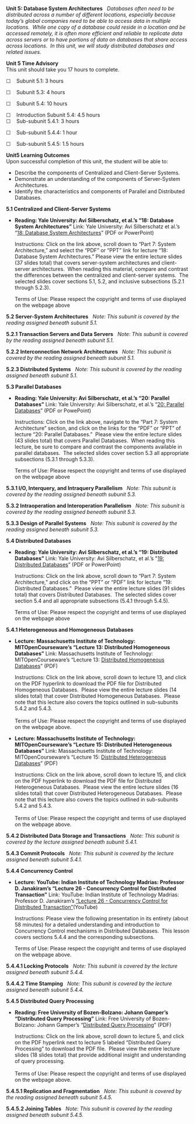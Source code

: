 **Unit 5: Database System Architectures** <span id="5"></span> 
*Databases often need to be distributed across a number of different
locations, especially because today’s global companies need to be able
to access data in multiple locations.  While one copy of a database
could reside in a location and be accessed remotely, it is often more
efficient and reliable to replicate data across servers or to have
portions of data on databases that share access across locations.  In
this unit, we will study distributed databases and related issues.*

**Unit 5 Time Advisory**  
This unit should take you 17 hours to complete.  
  
 ☐    Subunit 5.1: 3 hours  
  
 ☐    Subunit 5.3: 4 hours  
  
 ☐    Subunit 5.4: 10 hours  
  
 ☐    Introduction Subunit 5.4: 4.5 hours  
☐    Sub-subunit 5.4.1: 3 hours  
  
 ☐    Sub-subunit 5.4.4: 1 hour  
  
 ☐    Sub-subunit 5.4.5: 1.5 hours

**Unit5 Learning Outcomes**  
Upon successful completion of this unit, the student will be able to:  
-   Describe the components of Centralized and Client-Server Systems.
-   Demonstrate an understanding of the components of Server-System
    Architectures.
-   Identify the characteristics and components of Parallel and
    Distributed Databases.

**5.1 Centralized and Client-Server Systems** <span id="5.1"></span> 
-   **Reading: Yale University: Avi Silberschatz, et al.’s “18: Database
    System Architectures”**
    Link: Yale University: Avi Silberschatz et al.’s “[18: Database
    System
    Architectures](http://codex.cs.yale.edu/avi/db-book/db4/slide-dir/index.html)”
    (PDF or PowerPoint)  
      
     Instructions: Click on the link above, scroll down to “Part 7:
    System Architecture,” and select the “PDF” or “PPT” link for lecture
    “18: Database System Architectures.” Please view the entire lecture
    slides (37 slides total) that covers server-system architectures and
    client-server architectures.  When reading this material, compare
    and contrast the differences between the centralized and
    client-server systems.  The selected slides cover sections 5.1, 5.2,
    and inclusive subsections (5.2.1 through 5.2.3).   
      
     Terms of Use: Please respect the copyright and terms of use
    displayed on the webpage above

**5.2 Server-System Architectures** <span id="5.2"></span> 
*Note: This subunit is covered by the reading assigned beneath subunit
5.1.*

**5.2.1 Transaction Servers and Data Servers** <span id="5.2.1"></span> 
*Note: This subunit is covered by the reading assigned beneath subunit
5.1.*

**5.2.2 Interconnection Network Architectures** <span
id="5.2.2"></span> 
*Note: This subunit is covered by the reading assigned beneath subunit
5.1.*

**5.2.3 Distributed Systems** <span id="5.2.3"></span> 
*Note: This subunit is covered by the reading assigned beneath subunit
5.1.*

**5.3 Parallel Databases** <span id="5.3"></span> 
-   **Reading: Yale University: Avi Silberschatz, et al.’s “20: Parallel
    Databases”**
    Link: Yale University: Avi Silberschatz, et al.’s “[20: Parallel
    Databases](http://codex.cs.yale.edu/avi/db-book/db4/slide-dir/index.html)”
    (PDF or PowePoint)  
      
     Instructions: Click on the link above, navigate to the “Part 7:
    System Architecture” section, and click on the links for the “PDF”
    or “PPT” of lecture “20: Parallel Databases.”  Please view the
    entire lecture slides (43 slides total) that covers Parallel
    Databases.  When reading this lecture, be sure to compare and
    contrast the components available in parallel databases.  The
    selected slides cover section 5.3 all appropriate subsections (5.3.1
    through 5.3.3).   
      
     Terms of Use: Please respect the copyright and terms of use
    displayed on the webpage above

**5.3.1 I/O, Interquery, and Intraquery Parallelism** <span
id="5.3.1"></span> 
*Note: This subunit is covered by the reading assigned beneath subunit
5.3.*

**5.3.2 Intraoperation and Interoperation Parallelism** <span
id="5.3.2"></span> 
*Note: This subunit is covered by the reading assigned beneath subunit
5.3.*

**5.3.3 Design of Parallel Systems** <span id="5.3.3"></span> 
*Note: This subunit is covered by the reading assigned beneath subunit
5.3.*

**5.4 Distributed Databases** <span id="5.4"></span> 
-   **Reading: Yale University: Avi Silberschatz, et al.’s “19:
    Distributed Databases”**
    Link: Yale University: Avi Silberschatz, et al.’s "[19: Distributed
    Databases](http://codex.cs.yale.edu/avi/db-book/db4/slide-dir/index.html)”
    (PDF or PowerPoint)  
      
     Instructions: Click on the link above, scroll down to “Part 7:
    System Architecture,” and click on the “PPT” or “PDF” link for
    lecture “19: Distributed Databases.”  Please view the entire lecture
    slides (91 slides total) that covers Distributed Databases.  The
    selected slides cover section 5.4 and all appropriate subsections
    (5.4.1 through 5.4.5).  
      
     Terms of Use: Please respect the copyright and terms of use
    displayed on the webpage above

**5.4.1 Heterogeneous and Homogeneous Databases** <span
id="5.4.1"></span> 
-   **Lecture: Massachusetts Institute of Technology:
    MITOpenCourseware’s “Lecture 13: Distributed Homogeneous
    Databases”**
    Link: Massachusetts Institute of Technology: MITOpenCourseware’s
    “Lecture 13: [Distributed Homogeneous
    Databases](http://ocw.mit.edu/courses/sloan-school-of-management/15-565j-integrating-esystems-global-information-systems-spring-2002/lecture-notes/)”
    (PDF)  
      
     Instructions: Click on the link above, scroll down to lecture 13,
    and click on the PDF hyperlink to download the PDF file for
    Distributed Homogeneous Databases.  Please view the entire lecture
    slides (14 slides total) that cover Distributed Homogeneous
    Databases.  Please note that this lecture also covers the topics
    outlined in sub-subunits 5.4.2 and 5.4.3.  
        
     Terms of Use: Please respect the copyright and terms of use
    displayed on the webpage above.

-   **Lecture: Massachusetts Institute of Technology:
    MITOpenCourseware’s “Lecture 15: Distributed Heterogeneous
    Databases”**
    Link: Massachusetts Institute of Technology: MITOpenCourseware’s
    “Lecture 15: [Distributed Heterogeneous
    Databases](http://ocw.mit.edu/courses/sloan-school-of-management/15-565j-integrating-esystems-global-information-systems-spring-2002/lecture-notes/)”
    (PDF)  
      
     Instructions: Click on the link above, scroll down to lecture 15,
    and click on the PDF hyperlink to download the PDF file for
    Distributed Heterogeneous Databases.  Please view the entire lecture
    slides (16 slides total) that cover Distributed Heterogeneous
    Databases.  Please note that this lecture also covers the topics
    outlined in sub-subunits 5.4.2 and 5.4.3.  
        
     Terms of Use: Please respect the copyright and terms of use
    displayed on the webpage above.

**5.4.2 Distributed Data Storage and Transactions** <span
id="5.4.2"></span> 
*Note: This subunit is covered by the lecture assigned beneath subunit
5.4.1.*

**5.4.3 Commit Protocols** <span id="5.4.3"></span> 
*Note: This subunit is covered by the lecture assigned beneath subunit
5.4.1.*

**5.4.4 Concurrency Control** <span id="5.4.4"></span> 
-   **Lecture: YouTube: Indian Institute of Technology Madrias:
    Professor D. Janakiram’s “Lecture 26 - Concurrency Control for
    Distributed Transaction”**
    Link: YouTube: Indian Institute of Technology Madrias: Professor D.
    Janakiram’s [“Lecture 26 - Concurrency Control for Distributed
    Transaction”](http://www.youtube.com/watch?v=pGSwasYOv0o)(YouTube)  
      
     Instructions: Please view the following presentation in its
    entirety (about 58 minutes) for a detailed understanding and
    introduction to Concurrency Control mechanisms in Distributed
    Databases.  This lesson covers sections 5.4.4 and the corresponding
    subsections.  
      
     Terms of Use: Please respect the copyright and terms of use
    displayed on the webpage above.

**5.4.4.1 Locking Protocols** <span id="5.4.4.1"></span> 
*Note: This subunit is covered by the lecture assigned beneath subunit
5.4.4.*

**5.4.4.2 Time Stamping** <span id="5.4.4.2"></span> 
*Note: This subunit is covered by the lecture assigned beneath subunit
5.4.4.*

**5.4.5 Distributed Query Processing** <span id="5.4.5"></span> 
-   **Reading: Free University of Bozen-Bolzano: Johann Gamper’s
    “Distributed Query Processing”**
    Link: Free University of Bozen-Bolzano: Johann Gamper’s
    “[Distributed Query
    Processing](http://www.inf.unibz.it/dis/teaching/DDB/index.html#lectures)”
    (PDF)  
      
     Instructions: Click on the link above, scroll down to lecture 5,
    and click on the PDF hyperlink next to lecture 5 labeled
    “Distributed Query Processing” to download the PDF file.  Please
    view the entire lecture slides (18 slides total) that provide
    additional insight and understanding of query processing.  
        
     Terms of Use: Please respect the copyright and terms of use
    displayed on the webpage above.

**5.4.5.1 Replication and Fragmentation** <span id="5.4.5.1"></span> 
*Note: This subunit is covered by the reading assigned beneath subunit
5.4.5.*

**5.4.5.2 Joining Tables** <span id="5.4.5.2"></span> 
*Note: This subunit is covered by the reading assigned beneath subunit
5.4.5.*


